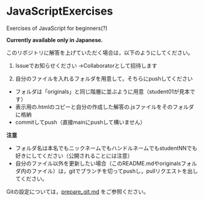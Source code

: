 # JavaScriptExercises

Exercises of JavaScript for beginners(?)

**Currently available only in Japanese.**

このリポジトリに解答を上げていただく場合は，以下のようにしてください。

1. Issueでお知らせください →Collaboratorとして招待します

2. 自分のファイルを入れるフォルダを用意して，そちらにpushしてください
- フォルダは「originals」と同じ階層に並ぶように用意（student01が見本です）
- 表示用の.htmlのコピーと自分の作成した解答の.jsファイルをそのフォルダに格納
- commitしてpush（直接mainにpushして構いません）

**注意**
- フォルダ名は本名でもニックネームでもハンドルネームでもstudentNNでも好きにしてください（公開されることには注意）
- 自分のファイル以外を更新したい場合（このREADME.mdやoriginalsフォルダ内のファイル）は，gitでブランチを切ってpushし，pullリクエストを出してください。

Gitの設定については，[prepare_git.md](./prepare_git.md) をご参照ください。
